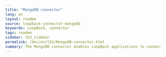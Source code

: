```yaml
---
title: "MongoDB connector"
lang: en
layout: readme
source: loopback-connector-mongodb
keywords: LoopBack, connector
tags: readme
sidebar: lb3_sidebar
permalink: /doc/en/lb3/MongoDB-connector.html
summary: The MongoDB connector enables LoopBack applications to connect to MongoDB data sources.
---
```

